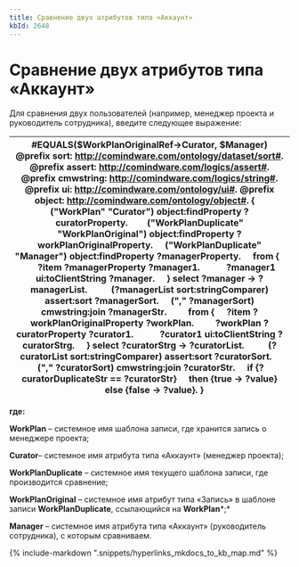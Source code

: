 ```yaml
---
title: Сравнение двух атрибутов типа «Аккаунт»
kbId: 2648
---
```


# Сравнение двух атрибутов типа «Аккаунт»

Для сравнения двух пользователей (например, менеджер проекта и руководитель сотрудника), введите следующее выражение:

| #EQUALS($WorkPlanOriginalRef->Curator, $Manager) @prefix sort: <http://comindware.com/ontology/dataset/sort#>. @prefix assert: <http://comindware.com/logics/assert#>. @prefix cmwstring: <http://comindware.com/logics/string#>. @prefix ui: <http://comindware.com/ontology/ui#>. @prefix object: <http://comindware.com/ontology/object#>. {     ("WorkPlan" "Curator") object:findProperty ?curatorProperty.        ("WorkPlanDuplicate" "WorkPlanOriginal") object:findProperty ?workPlanOriginalProperty.     ("WorkPlanDuplicate" "Manager") object:findProperty ?managerProperty.     from {         ?item ?managerProperty ?manager1.           ?manager1 ui:toClientString ?manager.     } select ?manager -> ?managerList.          (?managerList sort:stringComparer) assert:sort ?managerSort.     ("," ?managerSort) cmwstring:join ?managerStr.         from {     ?item ?workPlanOriginalProperty ?workPlan.         ?workPlan ?curatorProperty ?curator1.           ?curator1 ui:toClientString ?curatorStrg.     } select ?curatorStrg -> ?curatorList.          (?curatorList sort:stringComparer) assert:sort ?curatorSort.     ("," ?curatorSort) cmwstring:join ?curatorStr.     if {?curatorDuplicateStr == ?curatorStr}     then {true -> ?value}     else {false -> ?value}. } |
| --- |

**где:**

**WorkPlan** – системное имя шаблона записи, где хранится запись о менеджере проекта;

**Curator**– системное имя атрибута типа «Аккаунт» (менеджер проекта);

**WorkPlanDuplicate** – системное имя текущего шаблона записи, где производится сравнение;

**WorkPlanOriginal** – системное имя атрибут типа «Запись» в шаблоне записи **WorkPlanDuplicate**, ссылающийся на **WorkPlan***;*

**Manager** – системное имя атрибута типа «Аккаунт» (руководитель сотрудника), с которым сравниваем.

{% include-markdown ".snippets/hyperlinks_mkdocs_to_kb_map.md" %}
